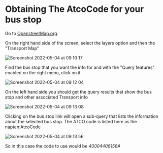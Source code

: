 # Obtaining The AtcoCode for your bus stop #

Go to [OpenstreetMap.org](https://www.openstreetmap.org).

On the right hand side of the screen, select the layers option and then the "Transport Map"

![Screenshot 2022-05-04 at 09 10 17](https://user-images.githubusercontent.com/7591978/166644210-3f23b68a-9292-44e9-8f0e-522976654642.png)

Find the bus stop that you want the info for and with the "Query features" enabled on the right menu, click on it

![Screenshot 2022-05-04 at 09 12 04](https://user-images.githubusercontent.com/7591978/166644436-08968bea-1fc4-4d1e-80dd-f56f888fa5c3.png)

On the left hand side you should get the query results that show the bus stop and other associated Transport info

![Screenshot 2022-05-04 at 09 13 08](https://user-images.githubusercontent.com/7591978/166644547-8059e102-73bf-495d-b537-9500f53e2cba.png)

Clicking on the bus stop link will open a sub-query that lists the information about the selected bus stop. The ATCO code is listed here as the naptan:AtcoCode

![Screenshot 2022-05-04 at 09 13 56](https://user-images.githubusercontent.com/7591978/166644752-102e434e-c658-4ccd-a1a6-523c79037643.png)

So in this case the code to use would be _40004406156A_
